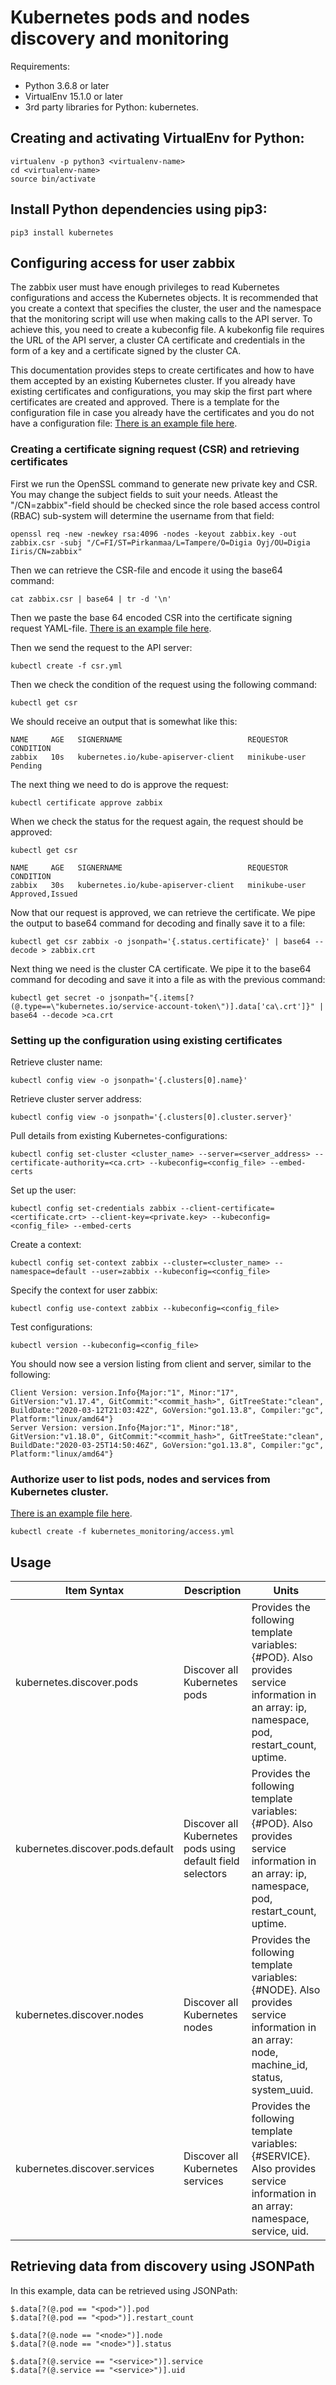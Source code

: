 # Kubernetes pods and nodes discovery and monitoring

Requirements:
- Python 3.6.8 or later
- VirtualEnv 15.1.0 or later
- 3rd party libraries for Python: kubernetes.


## Creating and activating VirtualEnv for Python:
```
virtualenv -p python3 <virtualenv-name>
cd <virtualenv-name>
source bin/activate
```


## Install Python dependencies using pip3:
```
pip3 install kubernetes
```


## Configuring access for user zabbix

The zabbix user must have enough privileges to read Kubernetes configurations
and access the Kubernetes objects. It is recommended that you create a context
that specifies the cluster, the user and the namespace that the monitoring
script will use when making calls to the API server. To achieve this, you need
to create a kubeconfig file. A kubekonfig file requires the URL of the API
server, a cluster CA certificate and credentials in the form of a key and a
certificate signed by the cluster CA.

This documentation provides steps to create certificates and how to have them
accepted by an existing Kubernetes cluster. If you already have existing
certificates and configurations, you may skip the first part where certificates
are created and approved. There is a template for the configuration file in case
you already have the certificates and you do not have a configuration file:
[There is an example file here](kubernetes_monitoring/config).

### Creating a certificate signing request (CSR) and retrieving certificates

First we run the OpenSSL command to generate new private key and CSR. You may
change the subject fields to suit your needs. Atleast the "/CN=zabbix"-field
should be checked since the role based access control (RBAC) sub-system will
determine the username from that field:
```
openssl req -new -newkey rsa:4096 -nodes -keyout zabbix.key -out zabbix.csr -subj "/C=FI/ST=Pirkanmaa/L=Tampere/O=Digia Oyj/OU=Digia Iiris/CN=zabbix"
```

Then we can retrieve the CSR-file and encode it using the base64 command:
```
cat zabbix.csr | base64 | tr -d '\n'
```

Then we paste the base 64 encoded CSR into the certificate signing request YAML-file.
[There is an example file here](kubernetes_monitoring/csr.yml).

Then we send the request to the API server:
```
kubectl create -f csr.yml
```

Then we check the condition of the request using the following command:
```
kubectl get csr
```

We should receive an output that is somewhat like this:
```
NAME     AGE   SIGNERNAME                            REQUESTOR       CONDITION
zabbix   10s   kubernetes.io/kube-apiserver-client   minikube-user   Pending
```

The next thing we need to do is approve the request:
```
kubectl certificate approve zabbix
```

When we check the status for the request again, the request should be approved:
```
kubectl get csr

NAME     AGE   SIGNERNAME                            REQUESTOR       CONDITION
zabbix   30s   kubernetes.io/kube-apiserver-client   minikube-user   Approved,Issued
```

Now that our request is approved, we can retrieve the certificate. We pipe the
output to base64 command for decoding and finally save it to a file:
```
kubectl get csr zabbix -o jsonpath='{.status.certificate}' | base64 --decode > zabbix.crt
```

Next thing we need is the cluster CA certificate. We pipe it to the base64
command for decoding and save it into a file as with the previous command:
```
kubectl get secret -o jsonpath="{.items[?(@.type==\"kubernetes.io/service-account-token\")].data['ca\.crt']}" | base64 --decode >ca.crt
```


### Setting up the configuration using existing certificates

Retrieve cluster name:
```
kubectl config view -o jsonpath='{.clusters[0].name}'
```

Retrieve cluster server address:
```
kubectl config view -o jsonpath='{.clusters[0].cluster.server}'
```

Pull details from existing Kubernetes-configurations:
```
kubectl config set-cluster <cluster_name> --server=<server_address> --certificate-authority=<ca.crt> --kubeconfig=<config_file> --embed-certs
```

Set up the user:
```
kubectl config set-credentials zabbix --client-certificate=<certificate.crt> --client-key=<private.key> --kubeconfig=<config_file> --embed-certs
```

Create a context:
```
kubectl config set-context zabbix --cluster=<cluster_name> --namespace=default --user=zabbix --kubeconfig=<config_file>
```

Specify the context for user zabbix:
```
kubectl config use-context zabbix --kubeconfig=<config_file>
```

Test configurations:
```
kubectl version --kubeconfig=<config_file>
```

You should now see a version listing from client and server, similar to the following:
```
Client Version: version.Info{Major:"1", Minor:"17", GitVersion:"v1.17.4", GitCommit:"<commit_hash>", GitTreeState:"clean", BuildDate:"2020-03-12T21:03:42Z", GoVersion:"go1.13.8", Compiler:"gc", Platform:"linux/amd64"}
Server Version: version.Info{Major:"1", Minor:"18", GitVersion:"v1.18.0", GitCommit:"<commit_hash>", GitTreeState:"clean", BuildDate:"2020-03-25T14:50:46Z", GoVersion:"go1.13.8", Compiler:"gc", Platform:"linux/amd64"}
```


### Authorize user to list pods, nodes and services from Kubernetes cluster.

[There is an example file here](kubernetes_monitoring/access.yml).

```
kubectl create -f kubernetes_monitoring/access.yml
```


## Usage

Item Syntax | Description | Units |
----------- | ----------- | ----- |
kubernetes.discover.pods | Discover all Kubernetes pods | Provides the following template variables: {#POD}. Also provides service information in an array: ip, namespace, pod, restart_count, uptime. |
kubernetes.discover.pods.default | Discover all Kubernetes pods using default field selectors | Provides the following template variables: {#POD}. Also provides service information in an array: ip, namespace, pod, restart_count, uptime. |
kubernetes.discover.nodes | Discover all Kubernetes nodes | Provides the following template variables: {#NODE}. Also provides service information in an array: node, machine_id, status, system_uuid. |
kubernetes.discover.services | Discover all Kubernetes services | Provides the following template variables: {#SERVICE}. Also provides service information in an array: namespace, service, uid. |


## Retrieving data from discovery using JSONPath

In this example, data can be retrieved using JSONPath:
```
$.data[?(@.pod == "<pod>")].pod
$.data[?(@.pod == "<pod>")].restart_count

$.data[?(@.node == "<node>")].node
$.data[?(@.node == "<node>")].status

$.data[?(@.service == "<service>")].service
$.data[?(@.service == "<service>")].uid
```

